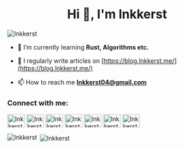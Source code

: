 <h1 align="center">Hi 👋, I'm lnkkerst</h1>

<p align="left"> <img src="https://komarev.com/ghpvc/?username=lnkkerst&label=Profile%20views&color=0e75b6&style=flat" alt="lnkkerst" /> </p>

- 🌱 I’m currently learning **Rust, Algorithms etc.**

- 📝 I regularly write articles on [https://blog.lnkkerst.me/](https://blog.lnkkerst.me/)

- 📫 How to reach me **lnkkerst04@gmail.com**

<h3 align="left">Connect with me:</h3>
<p align="left">
<a href="https://twitter.com/lnkkerst1" target="blank"><img align="center" src="https://raw.githubusercontent.com/rahuldkjain/github-profile-readme-generator/master/src/images/icons/Social/twitter.svg" alt="lnkkerst1" height="30" width="40" /></a>
<a href="https://t.me/lnkkerst" target="blank"><img align="center" src="https://api.iconify.design/logos:telegram.svg" alt="lnkkerst" height="30" width="40" /></a>
<a href="https://codeforces.com/profile/lnkkerst" target="blank"><img align="center" src="https://raw.githubusercontent.com/rahuldkjain/github-profile-readme-generator/master/src/images/icons/Social/codeforces.svg" alt="lnkkerst" height="30" width="40" /></a>
<a href="https://leetcode.cn/u/lnkkerst/" target="blank"><img align="center" src="https://raw.githubusercontent.com/rahuldkjain/github-profile-readme-generator/master/src/images/icons/Social/leet-code.svg" alt="lnkkerst" height="30" width="40" /></a>
<a href="https://codepen.io/lnkkerst" target="blank"><img align="center" src="https://raw.githubusercontent.com/rahuldkjain/github-profile-readme-generator/master/src/images/icons/Social/codepen.svg" alt="lnkkerst" height="30" width="40" /></a>
<a href="https://stackoverflow.com/users/lnkkerst" target="blank"><img align="center" src="https://raw.githubusercontent.com/rahuldkjain/github-profile-readme-generator/master/src/images/icons/Social/stack-overflow.svg" alt="lnkkerst" height="30" width="40" /></a>
<a href="https://kaggle.com/lnkkerst" target="blank"><img align="center" src="https://raw.githubusercontent.com/rahuldkjain/github-profile-readme-generator/master/src/images/icons/Social/kaggle.svg" alt="lnkkerst" height="30" width="40" /></a>
</p>

<p><img align="left" src="https://github-readme-stats.lnkkerst.me/api/top-langs?username=lnkkerst&show_icons=true&layout=compact&langs_count=12&exclude_repo=onlinetek-xls-web-train-2022-materials,obsidian-notes-vault,lnkkerst.github.io,etc-portage,onlinetek-2022,ChatGPT-Next-Web,server-configuration-files" alt="lnkkerst" /></p>

<p>&nbsp;<img align="center" src="https://github-readme-stats.lnkkerst.me/api?username=lnkkerst&count_private=true&show_icons=true" alt="lnkkerst" /></p>
